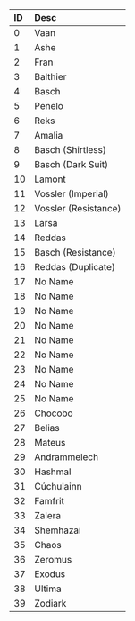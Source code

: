 | ID    | Desc                 |
|:------|:---------------------|
| 0     | Vaan                 |
| 1     | Ashe                 |
| 2     | Fran                 |
| 3     | Balthier             |
| 4     | Basch                |
| 5     | Penelo               |
| 6     | Reks                 |
| 7     | Amalia               |
| 8     | Basch (Shirtless)    |
| 9     | Basch (Dark Suit)    |
| 10    | Lamont               |
| 11    | Vossler (Imperial)   |
| 12    | Vossler (Resistance) |
| 13    | Larsa                |
| 14    | Reddas               |
| 15    | Basch (Resistance)   |
| 16    | Reddas (Duplicate)   |
| 17    | No Name              |
| 18    | No Name              |
| 19    | No Name              |
| 20    | No Name              |
| 21    | No Name              |
| 22    | No Name              |
| 23    | No Name              |
| 24    | No Name              |
| 25    | No Name              |
| 26    | Chocobo              |
| 27    | Belias               |
| 28    | Mateus               |
| 29    | Andrammelech         |
| 30    | Hashmal              |
| 31    | Cúchulainn           |
| 32    | Famfrit              |
| 33    | Zalera               |
| 34    | Shemhazai            |
| 35    | Chaos                |
| 36    | Zeromus              |
| 37    | Exodus               |
| 38    | Ultima               |
| 39    | Zodiark              |
